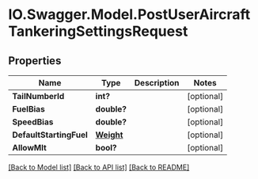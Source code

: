 # IO.Swagger.Model.PostUserAircraftTankeringSettingsRequest
## Properties

Name | Type | Description | Notes
------------ | ------------- | ------------- | -------------
**TailNumberId** | **int?** |  | [optional] 
**FuelBias** | **double?** |  | [optional] 
**SpeedBias** | **double?** |  | [optional] 
**DefaultStartingFuel** | [**Weight**](Weight.md) |  | [optional] 
**AllowMlt** | **bool?** |  | [optional] 

[[Back to Model list]](../README.md#documentation-for-models) [[Back to API list]](../README.md#documentation-for-api-endpoints) [[Back to README]](../README.md)

